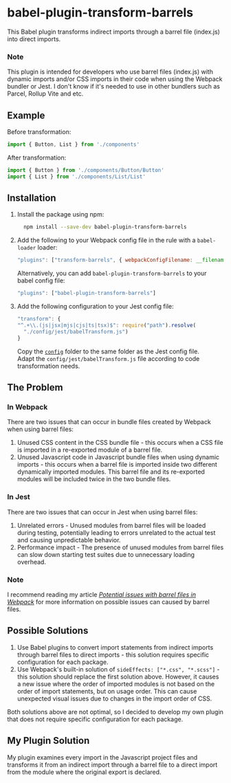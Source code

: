 # babel-plugin-transform-barrels
This Babel plugin transforms indirect imports through a barrel file (index.js) into direct imports.

### Note
This plugin is intended for developers who use barrel files (index.js) with dynamic imports and/or CSS imports in their code when using the Webpack bundler or Jest. I don't know if it's needed to use in other bundlers such as Parcel, Rollup Vite and etc.

## Example

Before transformation:

```javascript
import { Button, List } from './components'
```

After transformation:

```javascript
import { Button } from './components/Button/Button'
import { List } from './components/List/List'
```


## Installation

1. Install the package using npm:

    ```bash
      npm install --save-dev babel-plugin-transform-barrels
    ```

2. Add the following to your Webpack config file in the rule with a `babel-loader` loader:

    ```javascript
    "plugins": ["transform-barrels", { webpackConfigFilename: __filename, ...(typeof module.exports === "function" && { args: arguments })}]
    ```

   Alternatively, you can add `babel-plugin-transform-barrels` to your babel config file:

    ```javascript
    "plugins": ["babel-plugin-transform-barrels"]
    ```

3. Add the following configuration to your Jest config file:

    ```javascript
    "transform": {
    "^.+\\.(js|jsx|mjs|cjs|ts|tsx)$": require("path").resolve(
      "./config/jest/babelTransform.js")
    }
    ```

   Copy the [`config`](config) folder to the same folder as the Jest config file.
   <br>
   Adapt the `config/jest/babelTransform.js` file according to code transformation needs.

## The Problem

### In Webpack
There are two issues that can occur in bundle files created by Webpack when using barrel files:
1. Unused CSS content in the CSS bundle file - this occurs when a CSS file is imported in a re-exported module of a barrel file.
2. Unused Javascript code in Javascript bundle files when using dynamic imports - this occurs when a barrel file is imported inside two different dynamically imported modules. This barrel file and its re-exported modules will be included twice in the two bundle files.

### In Jest
There are two issues that can occur in Jest when using barrel files:
1. Unrelated errors - Unused modules from barrel files will be loaded during testing, potentially leading to errors unrelated to the actual test and causing unpredictable behavior.
2. Performance impact - The presence of unused modules from barrel files can slow down starting test suites due to unnecessary loading overhead.

### Note
I recommend reading my article [*Potential issues with barrel files in Webpack*](https://dev.to/fogel/potential-issues-with-barrel-files-in-webpack-4bf2) for more information on possible issues can caused by barrel files.

## Possible Solutions

1. Use Babel plugins to convert import statements from indirect imports through barrel files to direct imports - this solution requires specific configuration for each package.
2. Use Webpack's built-in solution of `sideEffects: ["*.css", "*.scss"]` - this solution should replace the first solution above. However, it causes a new issue where the order of imported modules is not based on the order of import statements, but on usage order. This can cause unexpected visual issues due to changes in the import order of CSS.

Both solutions above are not optimal, so I decided to develop my own plugin that does not require specific configuration for each package.

## My Plugin Solution
My plugin examines every import in the Javascript project files and transforms it from an indirect import through a barrel file to a direct import from the module where the original export is declared.
